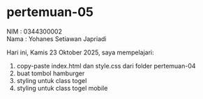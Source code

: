 # pertemuan-05

NIM : 0344300002<br>
Nama : Yohanes Setiawan Japriadi<br>

Hari ini, Kamis 23 Oktober 2025, saya mempelajari:
<ol>
  <li>copy-paste index.html dan style.css dari folder pertemuan-04</li>
  <li>buat tombol hamburger</li>
  <li>styling untuk class togel</li>
  <li>styling untuk class togel mobile</li>
</ol>